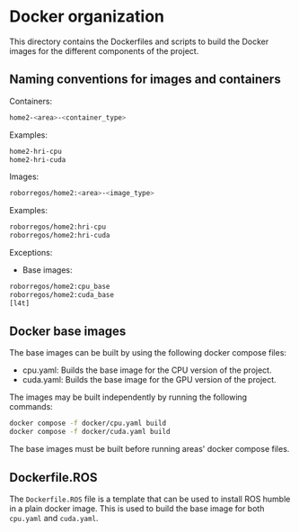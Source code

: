 # Docker organization

This directory contains the Dockerfiles and scripts to build the Docker images for the different components of the project.

## Naming conventions for images and containers

Containers:

```bash
home2-<area>-<container_type>
```

Examples:

```bash
home2-hri-cpu
home2-hri-cuda
```

Images:

```bash
roborregos/home2:<area>-<image_type>
```

Examples:

```bash
roborregos/home2:hri-cpu
roborregos/home2:hri-cuda
```

Exceptions:

- Base images:

```bash
roborregos/home2:cpu_base
roborregos/home2:cuda_base
[l4t]
```

## Docker base images

The base images can be built by using the following docker compose files:

- cpu.yaml: Builds the base image for the CPU version of the project.
- cuda.yaml: Builds the base image for the GPU version of the project.

The images may be built independently by running the following commands:

```bash
docker compose -f docker/cpu.yaml build
docker compose -f docker/cuda.yaml build
```

The base images must be built before running areas' docker compose files.

## Dockerfile.ROS

The `Dockerfile.ROS` file is a template that can be used to install ROS humble in a plain docker image. This is used to build the base image for both `cpu.yaml` and `cuda.yaml`.

